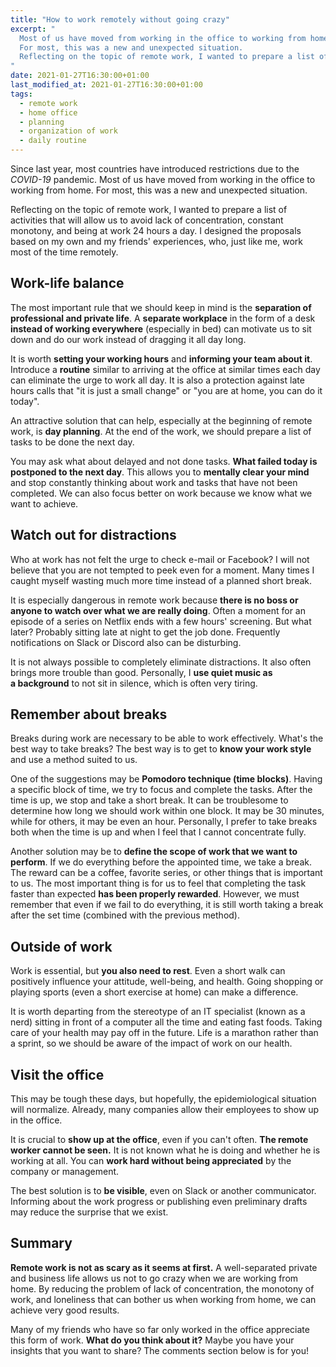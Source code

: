 ```yaml
---
title: "How to work remotely without going crazy"
excerpt: "
  Most of us have moved from working in the office to working from home.
  For most, this was a new and unexpected situation.
  Reflecting on the topic of remote work, I wanted to prepare a list of activities that will allow us to avoid lack of concentration, constant monotony, and being at work 24 hours a day.
"
date: 2021-01-27T16:30:00+01:00
last_modified_at: 2021-01-27T16:30:00+01:00
tags:
  - remote work
  - home office
  - planning
  - organization of work
  - daily routine
---
```


  Since last year, most countries have introduced restrictions due to the *COVID-19* pandemic.
  Most of us have moved from working in the office to working from home.
  For most, this was a new and unexpected situation.

  Reflecting on the topic of remote work, I wanted to prepare a list of activities that will allow us to avoid lack of concentration, constant monotony, and being at work 24 hours a day.
  I designed the proposals based on my own and my friends' experiences, who, just like me, work most of the time remotely.

## Work-life balance

  The most important rule that we should keep in mind is the **separation of professional and private life**.
  A **separate workplace** in the form of a desk **instead of working everywhere** (especially in bed) can motivate us to sit down and do our work instead of dragging it all day long.

  It is worth **setting your working hours** and **informing your team about it**.
  Introduce a **routine** similar to arriving at the office at similar times each day can eliminate the urge to work all day.
  It is also a protection against late hours calls that "it is just a small change" or "you are at home, you can do it today".

  An attractive solution that can help, especially at the beginning of remote work, is **day planning**.
  At the end of the work, we should prepare a list of tasks to be done the next day.

  You may ask what about delayed and not done tasks.
  **What failed today is postponed to the next day**.
  This allows you to **mentally clear your mind** and stop constantly thinking about work and tasks that have not been completed.
  We can also focus better on work because we know what we want to achieve.

## Watch out for distractions

  Who at work has not felt the urge to check e-mail or Facebook?
  I will not believe that you are not tempted to peek even for a moment.
  Many times I caught myself wasting much more time instead of a planned short break.

  It is especially dangerous in remote work because **there is no boss or anyone to watch over what we are really doing**.
  Often a moment for an episode of a series on Netflix ends with a few hours' screening.
  But what later? Probably sitting late at night to get the job done.
  Frequently notifications on Slack or Discord also can be disturbing.

  It is not always possible to completely eliminate distractions.
  It also often brings more trouble than good.
  Personally, I **use quiet music as a background** to not sit in silence, which is often very tiring.

## Remember about breaks

  Breaks during work are necessary to be able to work effectively.
  What's the best way to take breaks?
  The best way is to get to **know your work style** and use a method suited to us.

  One of the suggestions may be **Pomodoro technique (time blocks)**.
  Having a specific block of time, we try to focus and complete the tasks.
  After the time is up, we stop and take a short break.
  It can be troublesome to determine how long we should work within one block.
  It may be 30 minutes, while for others, it may be even an hour.
  Personally, I prefer to take breaks both when the time is up and when I feel that I cannot concentrate fully.

  Another solution may be to **define the scope of work that we want to perform**.
  If we do everything before the appointed time, we take a break.
  The reward can be a coffee, favorite series, or other things that is important to us.
  The most important thing is for us to feel that completing the task faster than expected **has been properly rewarded**.
  However, we must remember that even if we fail to do everything, it is still worth taking a break after the set time (combined with the previous method).

## Outside of work

  Work is essential, but **you also need to rest**.
  Even a short walk can positively influence your attitude, well-being, and health.
  Going shopping or playing sports (even a short exercise at home) can make a difference.

  It is worth departing from the stereotype of an IT specialist (known as a nerd) sitting in front of a computer all the time and eating fast foods.
  Taking care of your health may pay off in the future.
  Life is a marathon rather than a sprint, so we should be aware of the impact of work on our health.

## Visit the office

  This may be tough these days, but hopefully, the epidemiological situation will normalize.
  Already, many companies allow their employees to show up in the office.

  It is crucial to **show up at the office**, even if you can't often.
  **The remote worker cannot be seen.**
  It is not known what he is doing and whether he is working at all.
  You can **work hard without being appreciated** by the company or management.

  The best solution is to **be visible**, even on Slack or another communicator.
  Informing about the work progress or publishing even preliminary drafts may reduce the surprise that we exist.

## Summary

  **Remote work is not as scary as it seems at first.**
  A well-separated private and business life allows us not to go crazy when we are working from home.
  By reducing the problem of lack of concentration, the monotony of work, and loneliness that can bother us when working from home, we can achieve very good results.

  Many of my friends who have so far only worked in the office appreciate this form of work.
  **What do you think about it?**
  Maybe you have your insights that you want to share?
  The comments section below is for you!
